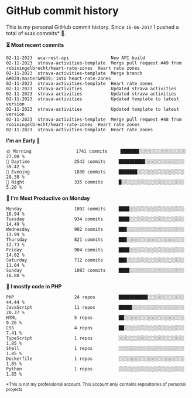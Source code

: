 # GitHub commit history
This is my personal GitHub commit history. Since <!--START_SECTION:first-commit-date-->`16-06-2017`<!--END_SECTION:first-commit-date--> I pushed a total of <!--START_SECTION:total-commit-count-->`6448`<!--END_SECTION:total-commit-count--> commits* 🎉.

<!--START_SECTION:most-recent-commits-->
**⏳ Most recent commits**
                                        
```text
02-11-2023  wca-rest-api                New API build
02-11-2023  strava-activities-template  Merge pull request #49 from robiningelbrecht/heart-rate-zones  Heart rate zones
02-11-2023  strava-activities-template  Merge branch &#039;master&#039; into heart-rate-zones
02-11-2023  strava-activities-template  Heart rate zones
02-11-2023  strava-activities           Updated strava activities
02-11-2023  strava-activities           Updated strava activities
02-11-2023  strava-activities           Updated template to latest version
02-11-2023  strava-activities           Updated template to latest version
02-11-2023  strava-activities-template  Merge pull request #48 from robiningelbrecht/heart-rate-zones  Heart rate zones
02-11-2023  strava-activities-template  Heart rate zones
```
<!--END_SECTION:most-recent-commits-->  

<!--START_SECTION:commits-per-day-time-->
**I&#039;m an Early 🐤**

```text
🌞 Morning                 1741 commits     ███████░░░░░░░░░░░░░░░░░░   27.00 %
🌆 Daytime                 2542 commits     ██████████░░░░░░░░░░░░░░░   39.42 %
🌃 Evening                 1830 commits     ███████░░░░░░░░░░░░░░░░░░   28.38 %
🌙 Night                   335 commits      █░░░░░░░░░░░░░░░░░░░░░░░░   5.20 %
```
<!--END_SECTION:commits-per-day-time-->  

<!--START_SECTION:commits-per-weekday-->
**📅 I&#039;m Most Productive on Monday**

```text
Monday                    1092 commits     ████░░░░░░░░░░░░░░░░░░░░░   16.94 %
Tuesday                   934 commits      ████░░░░░░░░░░░░░░░░░░░░░   14.49 %
Wednesday                 902 commits      ███░░░░░░░░░░░░░░░░░░░░░░   13.99 %
Thursday                  821 commits      ███░░░░░░░░░░░░░░░░░░░░░░   12.73 %
Friday                    904 commits      ████░░░░░░░░░░░░░░░░░░░░░   14.02 %
Saturday                  712 commits      ███░░░░░░░░░░░░░░░░░░░░░░   11.04 %
Sunday                    1083 commits     ████░░░░░░░░░░░░░░░░░░░░░   16.80 %
```
<!--END_SECTION:commits-per-weekday-->  

<!--START_SECTION:repos-per-language-->
**💬 I mostly code in PHP**

```text
PHP                       24 repos         ███████████░░░░░░░░░░░░░░   44.44 %
JavaScript                11 repos         █████░░░░░░░░░░░░░░░░░░░░   20.37 %
HTML                      5 repos          ██░░░░░░░░░░░░░░░░░░░░░░░   9.26 %
CSS                       4 repos          ██░░░░░░░░░░░░░░░░░░░░░░░   7.41 %
TypeScript                1 repos          ░░░░░░░░░░░░░░░░░░░░░░░░░   1.85 %
Shell                     1 repos          ░░░░░░░░░░░░░░░░░░░░░░░░░   1.85 %
Dockerfile                1 repos          ░░░░░░░░░░░░░░░░░░░░░░░░░   1.85 %
Python                    1 repos          ░░░░░░░░░░░░░░░░░░░░░░░░░   1.85 %
```
<!--END_SECTION:repos-per-language-->  

<sub>*This is not my professional account. This account only contains repositories of personal projects</sub>

